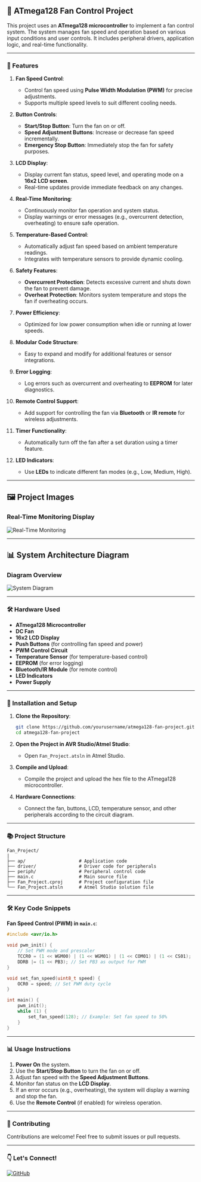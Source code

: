 ## 💨 ATmega128 Fan Control Project

This project uses an **ATmega128 microcontroller** to implement a fan control system. The system manages fan speed and operation based on various input conditions and user controls. It includes peripheral drivers, application logic, and real-time functionality.

---

### 🔄 Features

1. **Fan Speed Control**:
   - Control fan speed using **Pulse Width Modulation (PWM)** for precise adjustments.
   - Supports multiple speed levels to suit different cooling needs.

2. **Button Controls**:
   - **Start/Stop Button**: Turn the fan on or off.
   - **Speed Adjustment Buttons**: Increase or decrease fan speed incrementally.
   - **Emergency Stop Button**: Immediately stop the fan for safety purposes.

3. **LCD Display**:
   - Display current fan status, speed level, and operating mode on a **16x2 LCD screen**.
   - Real-time updates provide immediate feedback on any changes.

4. **Real-Time Monitoring**:
   - Continuously monitor fan operation and system status.
   - Display warnings or error messages (e.g., overcurrent detection, overheating) to ensure safe operation.

5. **Temperature-Based Control**:
   - Automatically adjust fan speed based on ambient temperature readings.
   - Integrates with temperature sensors to provide dynamic cooling.

6. **Safety Features**:
   - **Overcurrent Protection**: Detects excessive current and shuts down the fan to prevent damage.
   - **Overheat Protection**: Monitors system temperature and stops the fan if overheating occurs.

7. **Power Efficiency**:
   - Optimized for low power consumption when idle or running at lower speeds.

8. **Modular Code Structure**:
   - Easy to expand and modify for additional features or sensor integrations.

9. **Error Logging**:
   - Log errors such as overcurrent and overheating to **EEPROM** for later diagnostics.

10. **Remote Control Support**:
    - Add support for controlling the fan via **Bluetooth** or **IR remote** for wireless adjustments.

11. **Timer Functionality**:
    - Automatically turn off the fan after a set duration using a timer feature.

12. **LED Indicators**:
    - Use **LEDs** to indicate different fan modes (e.g., Low, Medium, High).

---
## 🖼️ Project Images

### Real-Time Monitoring Display

![Real-Time Monitoring](./Images/main.jpg)  

---

## 📊 System Architecture Diagram

### Diagram Overview

![System Diagram](./images/FlowChart.png)

---

### 🛠️ Hardware Used

- **ATmega128 Microcontroller**
- **DC Fan**
- **16x2 LCD Display**
- **Push Buttons** (for controlling fan speed and power)
- **PWM Control Circuit**
- **Temperature Sensor** (for temperature-based control)
- **EEPROM** (for error logging)
- **Bluetooth/IR Module** (for remote control)
- **LED Indicators**
- **Power Supply**

---

### 📖 Installation and Setup

1. **Clone the Repository**:
   ```bash
   git clone https://github.com/yourusername/atmega128-fan-project.git
   cd atmega128-fan-project
   ```

2. **Open the Project in AVR Studio/Atmel Studio**:
   - Open `Fan_Project.atsln` in Atmel Studio.

3. **Compile and Upload**:
   - Compile the project and upload the hex file to the ATmega128 microcontroller.

4. **Hardware Connections**:
   - Connect the fan, buttons, LCD, temperature sensor, and other peripherals according to the circuit diagram.

---

### 📚 Project Structure

```
Fan_Project/
|
├── ap/                    # Application code
├── driver/                # Driver code for peripherals
├── periph/                # Peripheral control code
├── main.c                 # Main source file
├── Fan_Project.cproj      # Project configuration file
└── Fan_Project.atsln      # Atmel Studio solution file
```

---

### 🛠️ Key Code Snippets

**Fan Speed Control (PWM) in `main.c`**:

```c
#include <avr/io.h>

void pwm_init() {
    // Set PWM mode and prescaler
    TCCR0 = (1 << WGM00) | (1 << WGM01) | (1 << COM01) | (1 << CS01);
    DDRB |= (1 << PB3); // Set PB3 as output for PWM
}

void set_fan_speed(uint8_t speed) {
    OCR0 = speed; // Set PWM duty cycle
}

int main() {
    pwm_init();
    while (1) {
        set_fan_speed(128); // Example: Set fan speed to 50%
    }
}
```

---

### 📊 Usage Instructions

1. **Power On** the system.
2. Use the **Start/Stop Button** to turn the fan on or off.
3. Adjust fan speed with the **Speed Adjustment Buttons**.
4. Monitor fan status on the **LCD Display**.
5. If an error occurs (e.g., overheating), the system will display a warning and stop the fan.
6. Use the **Remote Control** (if enabled) for wireless operation.

---

### 🌟 Contributing

Contributions are welcome! Feel free to submit issues or pull requests.

---

### 👇 Let's Connect!

[![GitHub](https://img.shields.io/badge/GitHub-Profile-blue?logo=github)](https://github.com/yourusername)

